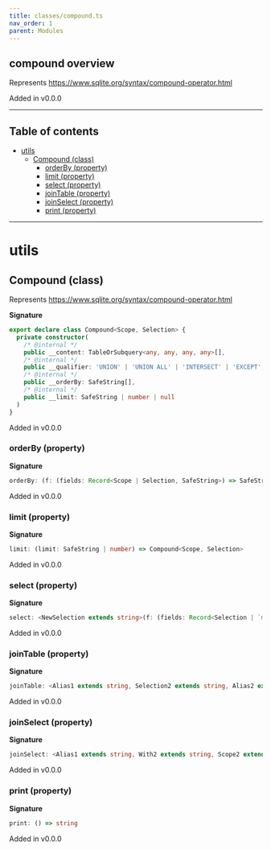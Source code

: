 ```yaml
---
title: classes/compound.ts
nav_order: 1
parent: Modules
---
```


## compound overview

Represents https://www.sqlite.org/syntax/compound-operator.html

Added in v0.0.0

---

<h2 class="text-delta">Table of contents</h2>

- [utils](#utils)
  - [Compound (class)](#compound-class)
    - [orderBy (property)](#orderby-property)
    - [limit (property)](#limit-property)
    - [select (property)](#select-property)
    - [joinTable (property)](#jointable-property)
    - [joinSelect (property)](#joinselect-property)
    - [print (property)](#print-property)

---

# utils

## Compound (class)

Represents https://www.sqlite.org/syntax/compound-operator.html

**Signature**

```ts
export declare class Compound<Scope, Selection> {
  private constructor(
    /* @internal */
    public __content: TableOrSubquery<any, any, any, any>[],
    /* @internal */
    public __qualifier: 'UNION' | 'UNION ALL' | 'INTERSECT' | 'EXCEPT',
    /* @internal */
    public __orderBy: SafeString[],
    /* @internal */
    public __limit: SafeString | number | null
  )
}
```

Added in v0.0.0

### orderBy (property)

**Signature**

```ts
orderBy: (f: (fields: Record<Scope | Selection, SafeString>) => SafeString[] | SafeString) => Compound<Scope, Selection>
```

Added in v0.0.0

### limit (property)

**Signature**

```ts
limit: (limit: SafeString | number) => Compound<Scope, Selection>
```

Added in v0.0.0

### select (property)

**Signature**

```ts
select: <NewSelection extends string>(f: (fields: Record<Selection | `main_alias.${Selection}`, SafeString> & NoSelectFieldsCompileError) => Record<NewSelection, SafeString>) => SelectStatement<never, Selection | `main_alias.${Selection}`, NewSelection>
```

Added in v0.0.0

### joinTable (property)

**Signature**

```ts
joinTable: <Alias1 extends string, Selection2 extends string, Alias2 extends string>(thisSelectAlias: Alias1, operator: string, table: Table<Selection2, Alias2>) => JoinedFactory<Exclude<Selection, Selection2> | Exclude<Selection2, Selection> | `${Alias1}.${Selection}` | `${Alias2}.${Selection2}`, Alias1 | Alias2, Extract<Selection2, Selection>>
```

Added in v0.0.0

### joinSelect (property)

**Signature**

```ts
joinSelect: <Alias1 extends string, With2 extends string, Scope2 extends string, Selection2 extends string, Alias2 extends string>(thisSelectAlias: Alias1, operator: string, selectAlias: Alias2, select: SelectStatement<With2, Scope2, Selection2>) => JoinedFactory<Exclude<Selection, Selection2> | Exclude<Selection2, Selection> | `${Alias2}.${Selection2}` | `${Alias1}.${Selection}`, Alias1 | Alias2, Extract<Selection2, Selection>>
```

Added in v0.0.0

### print (property)

**Signature**

```ts
print: () => string
```

Added in v0.0.0
